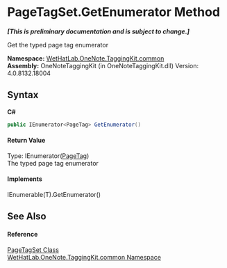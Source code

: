 # PageTagSet.GetEnumerator Method 
 _**\[This is preliminary documentation and is subject to change.\]**_

Get the typed page tag enumerator

**Namespace:**&nbsp;<a href="bcdbab9c-63d1-48a4-6937-af53fb8d9a55">WetHatLab.OneNote.TaggingKit.common</a><br />**Assembly:**&nbsp;OneNoteTaggingKit (in OneNoteTaggingKit.dll) Version: 4.0.8132.18004

## Syntax

**C#**<br />
``` C#
public IEnumerator<PageTag> GetEnumerator()
```


#### Return Value
Type: IEnumerator(<a href="81c6e496-d51e-9c76-3ed6-ab5e11c9381c">PageTag</a>)<br />The typed page tag enumerator

#### Implements
IEnumerable(T).GetEnumerator()<br />

## See Also


#### Reference
<a href="554491c7-28c3-9873-8c41-84e47e982ada">PageTagSet Class</a><br /><a href="bcdbab9c-63d1-48a4-6937-af53fb8d9a55">WetHatLab.OneNote.TaggingKit.common Namespace</a><br />
